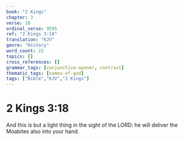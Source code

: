 ```yaml
---
book: "2 Kings"
chapter: 3
verse: 18
ordinal_verse: 9595
ref: "2 Kings 3:18"
translation: "KJV"
genre: "History"
word_count: 22
topics: []
cross_references: []
grammar_tags: [conjunctive-opener, contrast]
thematic_tags: [names-of-god]
tags: ["Bible","KJV","2 Kings"]
---
```


# 2 Kings 3:18

And this is but a light thing in the sight of the LORD: he will deliver the Moabites also into your hand.
